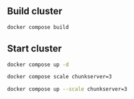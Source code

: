 ## Build cluster
```bash
docker compose build
```

## Start cluster
```bash
docker compose up -d
```
```bash
docker compose scale chunkserver=3
```
```bash
docker compose up --scale chunkserver=3
```